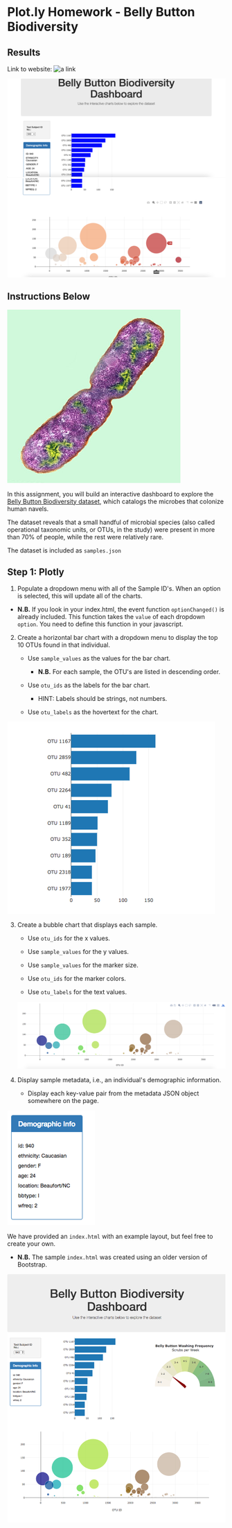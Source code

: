 # Plot.ly Homework - Belly Button Biodiversity

## Results

Link to website: ![a link](https://deliahellander.github.io/plot.ly-challenge/)

 ![website](https://github.com/deliahellander/plot.ly-challenge/blob/main/Images/plot.ly-challenge-image2.png?raw=true)
 ![website](https://github.com/deliahellander/plot.ly-challenge/blob/main/Images/plot.ly-challenge-image1.png?raw=true)

## Instructions Below

![Bacteria by filterforge.com](Images/bacteria.jpg)

In this assignment, you will build an interactive dashboard to explore the [Belly Button Biodiversity dataset](http://robdunnlab.com/projects/belly-button-biodiversity/), which catalogs the microbes that colonize human navels.

The dataset reveals that a small handful of microbial species (also called operational taxonomic units, or OTUs, in the study) were present in more than 70% of people, while the rest were relatively rare.

The dataset is included as `samples.json`

## Step 1: Plotly

1. Populate a dropdown menu with all of the Sample ID's. When an option is selected, this will update all of the charts.

  * **N.B.** If you look in your index.html, the event function `optionChanged()` is already included. This function takes the `value` of each dropdown `option`. You need to define this function in your javascript. 

2. Create a horizontal bar chart with a dropdown menu to display the top 10 OTUs found in that individual.

    * Use `sample_values` as the values for the bar chart.

        * **N.B.** For each sample, the OTU's are listed in descending order.
    
    * Use `otu_ids` as the labels for the bar chart.

        * HINT: Labels should be strings, not numbers.
    
    * Use `otu_labels` as the hovertext for the chart.

  ![bar Chart](Images/hw01.png)

3. Create a bubble chart that displays each sample.

    * Use `otu_ids` for the x values.
    
    * Use `sample_values` for the y values.
    
    * Use `sample_values` for the marker size.
    
    * Use `otu_ids` for the marker colors.
    
    * Use `otu_labels` for the text values.

    ![Bubble Chart](Images/bubble_chart.png)

4. Display sample metadata, i.e., an individual's demographic information.

    * Display each key-value pair from the metadata JSON object somewhere on the page.

![hw](Images/hw03.png)

We have provided an `index.html` with an example layout, but feel free to create your own.

* **N.B.** The sample `index.html` was created using an older version of Bootstrap.

![hw](Images/hw02.png)
